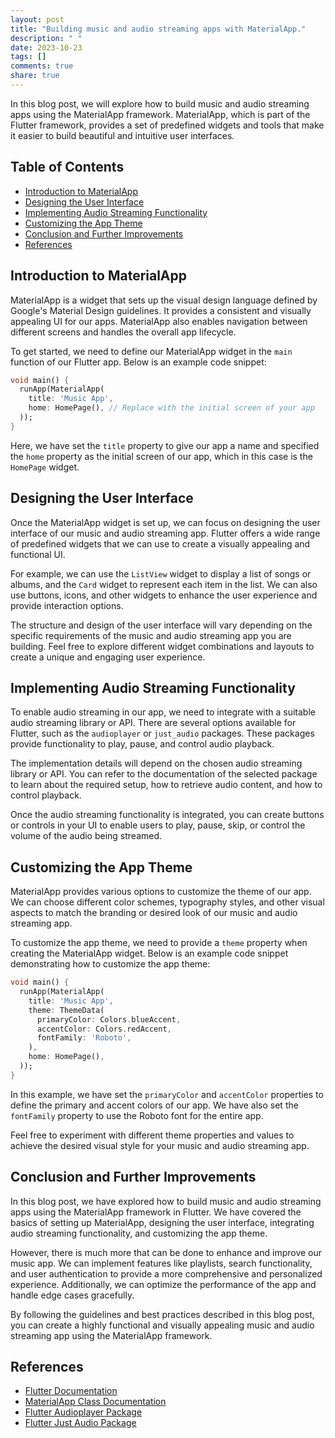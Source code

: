 ```yaml
---
layout: post
title: "Building music and audio streaming apps with MaterialApp."
description: " "
date: 2023-10-23
tags: []
comments: true
share: true
---
```


In this blog post, we will explore how to build music and audio streaming apps using the MaterialApp framework. MaterialApp, which is part of the Flutter framework, provides a set of predefined widgets and tools that make it easier to build beautiful and intuitive user interfaces.

## Table of Contents

- [Introduction to MaterialApp](#introduction-to-materialapp)
- [Designing the User Interface](#designing-the-user-interface)
- [Implementing Audio Streaming Functionality](#implementing-audio-streaming-functionality)
- [Customizing the App Theme](#customizing-the-app-theme)
- [Conclusion and Further Improvements](#conclusion)
- [References](#references)

## Introduction to MaterialApp

MaterialApp is a widget that sets up the visual design language defined by Google's Material Design guidelines. It provides a consistent and visually appealing UI for our apps. MaterialApp also enables navigation between different screens and handles the overall app lifecycle.

To get started, we need to define our MaterialApp widget in the `main` function of our Flutter app. Below is an example code snippet:

```dart
void main() {
  runApp(MaterialApp(
    title: 'Music App',
    home: HomePage(), // Replace with the initial screen of your app
  ));
}
```

Here, we have set the `title` property to give our app a name and specified the `home` property as the initial screen of our app, which in this case is the `HomePage` widget.

## Designing the User Interface

Once the MaterialApp widget is set up, we can focus on designing the user interface of our music and audio streaming app. Flutter offers a wide range of predefined widgets that we can use to create a visually appealing and functional UI.

For example, we can use the `ListView` widget to display a list of songs or albums, and the `Card` widget to represent each item in the list. We can also use buttons, icons, and other widgets to enhance the user experience and provide interaction options.

The structure and design of the user interface will vary depending on the specific requirements of the music and audio streaming app you are building. Feel free to explore different widget combinations and layouts to create a unique and engaging user experience.

## Implementing Audio Streaming Functionality

To enable audio streaming in our app, we need to integrate with a suitable audio streaming library or API. There are several options available for Flutter, such as the `audioplayer` or `just_audio` packages. These packages provide functionality to play, pause, and control audio playback.

The implementation details will depend on the chosen audio streaming library or API. You can refer to the documentation of the selected package to learn about the required setup, how to retrieve audio content, and how to control playback.

Once the audio streaming functionality is integrated, you can create buttons or controls in your UI to enable users to play, pause, skip, or control the volume of the audio being streamed.

## Customizing the App Theme

MaterialApp provides various options to customize the theme of our app. We can choose different color schemes, typography styles, and other visual aspects to match the branding or desired look of our music and audio streaming app.

To customize the app theme, we need to provide a `theme` property when creating the MaterialApp widget. Below is an example code snippet demonstrating how to customize the app theme:

```dart
void main() {
  runApp(MaterialApp(
    title: 'Music App',
    theme: ThemeData(
      primaryColor: Colors.blueAccent,
      accentColor: Colors.redAccent,
      fontFamily: 'Roboto',
    ),
    home: HomePage(),
  ));
}
```

In this example, we have set the `primaryColor` and `accentColor` properties to define the primary and accent colors of our app. We have also set the `fontFamily` property to use the Roboto font for the entire app.

Feel free to experiment with different theme properties and values to achieve the desired visual style for your music and audio streaming app.

## Conclusion and Further Improvements

In this blog post, we have explored how to build music and audio streaming apps using the MaterialApp framework in Flutter. We have covered the basics of setting up MaterialApp, designing the user interface, integrating audio streaming functionality, and customizing the app theme.

However, there is much more that can be done to enhance and improve our music app. We can implement features like playlists, search functionality, and user authentication to provide a more comprehensive and personalized experience. Additionally, we can optimize the performance of the app and handle edge cases gracefully.

By following the guidelines and best practices described in this blog post, you can create a highly functional and visually appealing music and audio streaming app using the MaterialApp framework.

## References

- [Flutter Documentation](https://flutter.dev/docs)
- [MaterialApp Class Documentation](https://api.flutter.dev/flutter/material/MaterialApp-class.html)
- [Flutter Audioplayer Package](https://pub.dev/packages/audioplayer)
- [Flutter Just Audio Package](https://pub.dev/packages/just_audio)